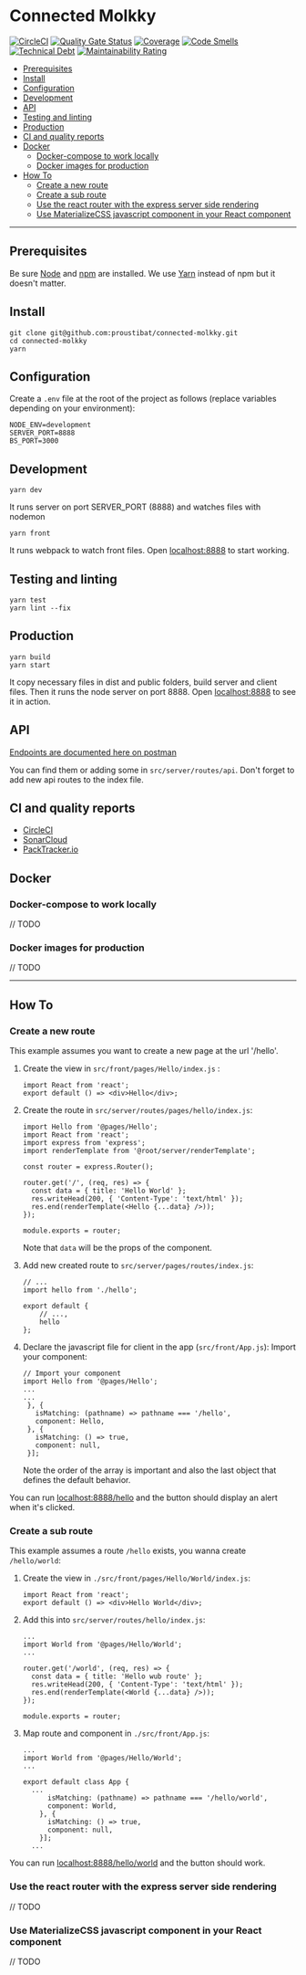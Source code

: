 # Connected Molkky
[![CircleCI](https://circleci.com/gh/proustibat/connected-molkky/tree/master.svg?style=svg&circle-token=511d3d6891047a304594ef257911443a66a80519)](https://circleci.com/gh/proustibat/connected-molkky/tree/master)
[![Quality Gate Status](https://sonarcloud.io/api/project_badges/measure?project=proustibat_connected-molkky&metric=alert_status)](https://sonarcloud.io/dashboard?id=proustibat_connected-molkky)
[![Coverage](https://sonarcloud.io/api/project_badges/measure?project=proustibat_connected-molkky&metric=coverage)](https://sonarcloud.io/dashboard?id=proustibat_connected-molkky)
[![Code Smells](https://sonarcloud.io/api/project_badges/measure?project=proustibat_connected-molkky&metric=code_smells)](https://sonarcloud.io/dashboard?id=proustibat_connected-molkky)
[![Technical Debt](https://sonarcloud.io/api/project_badges/measure?project=proustibat_connected-molkky&metric=sqale_index)](https://sonarcloud.io/dashboard?id=proustibat_connected-molkky)
[![Maintainability Rating](https://sonarcloud.io/api/project_badges/measure?project=proustibat_connected-molkky&metric=sqale_rating)](https://sonarcloud.io/dashboard?id=proustibat_connected-molkky)

* [Prerequisites](#prerequisites)
* [Install](#install)
* [Configuration](#configuration)
* [Development](#development)
* [API](#api)
* [Testing and linting](#testing-and-linting)
* [Production](#production)
* [CI and quality reports](#ci-and-quality-reports)
* [Docker](#docker)
    + [Docker-compose to work locally](#docker-compose-to-work-locally)
    + [Docker images for production](#docker-images-for-production)
* [How To](#how-to)
    + [Create a new route](#create-a-new-route)
    + [Create a sub route](#create-a-sub-route)
    + [Use the react router with the express server side rendering](#use-the-react-router-with-the-express-server-side-rendering)
    + [Use MaterializeCSS javascript component in your React component](#use-materializecss-javascript-component-in-your-react-component)

***

## Prerequisites

Be sure [Node](https://nodejs.org/en/) and [npm](https://www.npmjs.com/get-npm) are installed.
We use [Yarn](https://yarnpkg.com/lang/en/) instead of npm but it doesn't matter.

## Install

```$xslt
git clone git@github.com:proustibat/connected-molkky.git
cd connected-molkky
yarn
```

## Configuration

Create a `.env` file at the root of the project as follows (replace variables depending on your environment):

```$xslt
NODE_ENV=development
SERVER_PORT=8888
BS_PORT=3000
```

## Development

```$xslt
yarn dev
```
It runs server on port SERVER_PORT (8888) and watches files with nodemon

```$xslt
yarn front
``` 
It runs webpack to watch front files.
Open [localhost:8888](http://localhost:8888) to start working.

## Testing and linting

```$xslt
yarn test
yarn lint --fix
```

## Production

```$xslt
yarn build
yarn start
```

It copy necessary files in dist and public folders, build server and client files.
Then it runs the node server on port 8888.
Open [localhost:8888](http://localhost:8888) to see it in action.

## API

[Endpoints are documented here on postman](https://documenter.getpostman.com/view/1117131/SW11Vxdm?version=latest)

You can find them or adding some in `src/server/routes/api`. Don't forget to add new api routes to the index file.


## CI and quality reports

- [CircleCI](https://circleci.com/gh/proustibat/connected-molkky)
- [SonarCloud](https://sonarcloud.io/dashboard?id=proustibat_connected-molkky)
- [PackTracker.io](https://app.packtracker.io/organizations/396/projects/300)

## Docker

### Docker-compose to work locally
// TODO

### Docker images for production
// TODO

***

## How To

### Create a new route

This example assumes you want to create a new page at the url '/hello'.

1. Create the view in `src/front/pages/Hello/index.js` :
    ```$xslt
    import React from 'react';
    export default () => <div>Hello</div>;
    ```

2. Create the route in `src/server/routes/pages/hello/index.js`:
    ```$xslt
    import Hello from '@pages/Hello';
    import React from 'react';
    import express from 'express';
    import renderTemplate from '@root/server/renderTemplate';
    
    const router = express.Router();
    
    router.get('/', (req, res) => {
      const data = { title: 'Hello World' };
      res.writeHead(200, { 'Content-Type': 'text/html' });
      res.end(renderTemplate(<Hello {...data} />));
    });
    
    module.exports = router;
    ```
   Note that `data` will be the props of the component.

3. Add new created route to `src/server/pages/routes/index.js`: 
    ```$xslt
    // ...
    import hello from './hello';
    
    export default {
        // ...,
        hello
    };
    ```

4. Declare the javascript file for client in the app (`src/front/App.js`):
   Import your component: 
   ```$xslt
   // Import your component
   import Hello from '@pages/Hello';
   ...
   ...
    }, {
      isMatching: (pathname) => pathname === '/hello',
      component: Hello,
    }, {
      isMatching: () => true,
      component: null,
    }];
    ```
   
   Note the order of the array is important and also the last object that defines the default behavior.


You can run [localhost:8888/hello](http://localhost:8888/hello) and the button should display an alert when it's clicked.

### Create a sub route

This example assumes a route `/hello` exists, you wanna create `/hello/world`:

1. Create the view in `./src/front/pages/Hello/World/index.js`:
    ```$xslt
    import React from 'react';
    export default () => <div>Hello World</div>;
    ```
   
2. Add this into `src/server/routes/hello/index.js`:
    ```$xslt
    ...
    import World from '@pages/Hello/World';
    ...
    
    router.get('/world', (req, res) => {
      const data = { title: 'Hello wub route' };
      res.writeHead(200, { 'Content-Type': 'text/html' });
      res.end(renderTemplate(<World {...data} />));
    });
    
    module.exports = router;
    ```
  
3. Map route and component in `./src/front/App.js`:
    ```$xslt
    ...
    import World from '@pages/Hello/World';
    ...
    
    export default class App {
      ...
          isMatching: (pathname) => pathname === '/hello/world',
          component: World,
        }, {
          isMatching: () => true,
          component: null,
        }];
      ...
    ```

You can run [localhost:8888/hello/world](http://localhost:8888/hello/world) and the button should work.

### Use the react router with the express server side rendering

// TODO

### Use MaterializeCSS javascript component in your React component

// TODO
